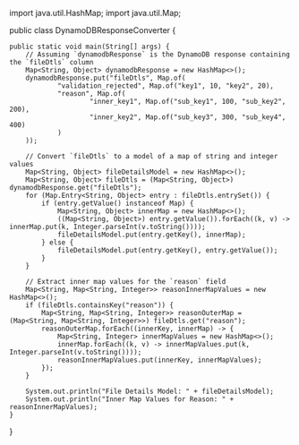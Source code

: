 import java.util.HashMap;
import java.util.Map;

public class DynamoDBResponseConverter {

    public static void main(String[] args) {
        // Assuming `dynamodbResponse` is the DynamoDB response containing the `fileDtls` column
        Map<String, Object> dynamodbResponse = new HashMap<>();
        dynamodbResponse.put("fileDtls", Map.of(
                "validation_rejected", Map.of("key1", 10, "key2", 20),
                "reason", Map.of(
                        "inner_key1", Map.of("sub_key1", 100, "sub_key2", 200),
                        "inner_key2", Map.of("sub_key3", 300, "sub_key4", 400)
                )
        ));

        // Convert `fileDtls` to a model of a map of string and integer values
        Map<String, Object> fileDetailsModel = new HashMap<>();
        Map<String, Object> fileDtls = (Map<String, Object>) dynamodbResponse.get("fileDtls");
        for (Map.Entry<String, Object> entry : fileDtls.entrySet()) {
            if (entry.getValue() instanceof Map) {
                Map<String, Object> innerMap = new HashMap<>();
                ((Map<String, Object>) entry.getValue()).forEach((k, v) -> innerMap.put(k, Integer.parseInt(v.toString())));
                fileDetailsModel.put(entry.getKey(), innerMap);
            } else {
                fileDetailsModel.put(entry.getKey(), entry.getValue());
            }
        }

        // Extract inner map values for the `reason` field
        Map<String, Map<String, Integer>> reasonInnerMapValues = new HashMap<>();
        if (fileDtls.containsKey("reason")) {
            Map<String, Map<String, Integer>> reasonOuterMap = (Map<String, Map<String, Integer>>) fileDtls.get("reason");
            reasonOuterMap.forEach((innerKey, innerMap) -> {
                Map<String, Integer> innerMapValues = new HashMap<>();
                innerMap.forEach((k, v) -> innerMapValues.put(k, Integer.parseInt(v.toString())));
                reasonInnerMapValues.put(innerKey, innerMapValues);
            });
        }

        System.out.println("File Details Model: " + fileDetailsModel);
        System.out.println("Inner Map Values for Reason: " + reasonInnerMapValues);
    }
}

